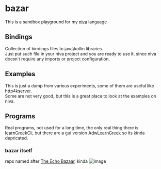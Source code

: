 # bazar
This is a sandbox playground for my [niva](https://github.com/gavr123456789/Niva) language  

## Bindings
Collection of bindings files to java\kotlin libraries.  
Just put such file in your niva project and you are ready to use it, since niva doesn't require any imports or project configuration.  

## Examples
This is just a dump from various experiments, some of them are useful like http4kserver.  
Some are not very good, but this is a great place to look at the examples on niva.

## Programs
Real programs, not used for a long time, the only real thing there is [learnGreekCli](https://github.com/gavr123456789/bazar/blob/main/Programs/learnGreekCli/main.niva), but there are a gui version [AdwLearnGreek](https://github.com/gavr123456789/bazar/blob/main/Examples/GTK/AdwLearnGreek/main.niva) so its kinda depricated.  

### bazar itself
repo named after [The Echo Bazaar](https://thefifthcity.fandom.com/wiki/The_Echo_Bazaar), kinda
![image](https://github.com/user-attachments/assets/57faed28-c469-4f3f-9a10-6b890bc571a1)

